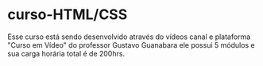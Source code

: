 # curso-HTML/CSS
Esse curso está sendo desenvolvido através do vídeos canal e plataforma "Curso em Vídeo" do professor Gustavo Guanabara
ele possui 5 módulos e sua carga horária total é de 200hrs.
